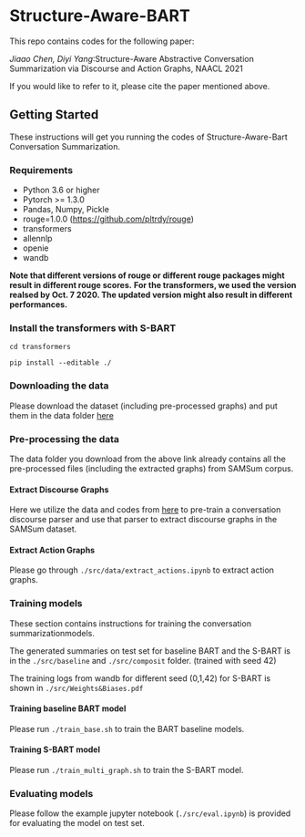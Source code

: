 # Structure-Aware-BART
This repo contains codes for the following paper: 

*Jiaao Chen, Diyi Yang*:Structure-Aware Abstractive Conversation Summarization via Discourse and Action Graphs,  NAACL 2021

If you would like to refer to it, please cite the paper mentioned above. 


## Getting Started
These instructions will get you running the codes of Structure-Aware-Bart Conversation Summarization.

### Requirements
* Python 3.6 or higher
* Pytorch >= 1.3.0
* Pandas, Numpy, Pickle
* rouge=1.0.0 (https://github.com/pltrdy/rouge)
* transformers
* allennlp
* openie
* wandb


**Note that different versions of rouge or different rouge packages might result in different rouge scores.**
**For the transformers, we used the version realsed by Oct. 7 2020. The updated version might also result in different performances.**



### Install the transformers with S-BART

```
cd transformers

pip install --editable ./
```


### Downloading the data
Please download the dataset (including pre-processed graphs) and put them in the data folder [here](https://drive.google.com/file/d/1PisTpC13e0yOEfSwLGtq5JO1q4kDg_ta/view?usp=sharing)

### Pre-processing the data

The data folder you download from the above link already contains all the pre-processed files (including the extracted graphs) from SAMSum corpus.

#### Extract Discourse Graphs

Here we utilize the data and codes from [here](https://github.com/shizhouxing/DialogueDiscourseParsing) to pre-train a conversation discourse parser and use that parser to extract discourse graphs in the SAMSum dataset.


#### Extract Action Graphs

Please go through `./src/data/extract_actions.ipynb` to extract action graphs.

 
### Training models

These section contains instructions for training the conversation summarizationmodels.

The generated summaries on test set for baseline BART and the S-BART is in the `./src/baseline` and `./src/composit` folder.  (trained with seed 42)

The training logs from wandb for different seed (0,1,42) for S-BART is shown in `./src/Weights&Biases.pdf`


#### Training baseline BART model
Please run `./train_base.sh` to train the BART baseline models.


#### Training S-BART model
Please run `./train_multi_graph.sh` to train the S-BART model. 

### Evaluating models

Please follow the example jupyter notebook (`./src/eval.ipynb`) is provided for evaluating the model on test set. 





